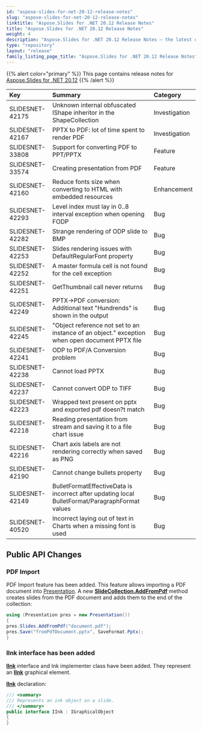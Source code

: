 ```yaml
---
id: "aspose-slides-for-net-20-12-release-notes"
slug: "aspose-slides-for-net-20-12-release-notes"
linktitle: "Aspose.Slides for .NET 20.12 Release Notes"
title: "Aspose.Slides for .NET 20.12 Release Notes"
weight: 4
description: "Aspose.Slides for .NET 20.12 Release Notes – the latest updates and fixes."
type: "repository"
layout: "release"
family_listing_page_title: "Aspose.Slides for .NET 20.12 Release Notes"
---
```


{{% alert color="primary" %}} 
This page contains release notes for [Aspose.Slides for .NET 20.12](https://www.nuget.org/packages/Aspose.Slides.NET/)
{{% /alert %}} 

|**Key**|**Summary**|**Category**|
| :- | :- | :- |
|SLIDESNET-42175|Unknown internal obfuscated IShape inheritor in the ShapeCollection|Investigation|
|SLIDESNET-42167|PPTX to PDF: lot of time spent to render PDF|Investigation|
|SLIDESNET-33808|Support for converting PDF to PPT/PPTX|Feature|
|SLIDESNET-33574|Creating presentation from PDF|Feature|
|SLIDESNET-42160|Reduce fonts size when converting to HTML with embedded resources|Enhancement|
|SLIDESNET-42293|Level index must lay in 0..8 interval exception when opening FODP|Bug|
|SLIDESNET-42282|Strange rendering of ODP slide to BMP|Bug|
|SLIDESNET-42253|Slides rendering issues with DefaultRegularFont property|Bug|
|SLIDESNET-42252|A master formula cell is not found for the cell exception|Bug|
|SLIDESNET-42251|GetThumbnail call never returns|Bug|
|SLIDESNET-42249|PPTX->PDF conversion: Additional text "Hundrends" is shown in the output|Bug|
|SLIDESNET-42245|"Object reference not set to an instance of an object." exception when open document PPTX file|Bug|
|SLIDESNET-42241|ODP to PDF/A Conversion problem|Bug|
|SLIDESNET-42238|Cannot load PPTX|Bug|
|SLIDESNET-42237|Cannot convert ODP to TIFF|Bug|
|SLIDESNET-42223|Wrapped text present on pptx and exported pdf doesn?t match|Bug|
|SLIDESNET-42218|Reading presentation from stream and saving it to a file chart issue|Bug|
|SLIDESNET-42216|Chart axis labels are not rendering correctly when saved as PNG|Bug|
|SLIDESNET-42190|Cannot change bullets property|Bug|
|SLIDESNET-42149|BulletFormatEffectiveData is incorrect after updating local BulletFormat/ParagraphFormat values|Bug|
|SLIDESNET-40520|Incorrect laying out of text in Charts when a missing font is used|Bug|


## **Public API Changes**
### PDF Import
PDF Import feature has been added. This feature allows importing a PDF document into 
[Presentation](https://reference.aspose.com/slides/net/aspose.slides/presentation). 
A new **[SlideCollection.AddFromPdf](https://reference.aspose.com/slides/net/aspose.slides.slidecollection/addfrompdf/methods/1)** 
method creates slides from the PDF document and adds them to the end of the collection:

```csharp
using (Presentation pres = new Presentation())
{
pres.Slides.AddFromPdf("document.pdf");
pres.Save("fromPdfDocument.pptx", SaveFormat.Pptx);
}
```

### IInk interface has been added
**[IInk](https://reference.aspose.com/slides/net/aspose.slides.ink/iink)** 
interface and Ink implementer class have been added. They represent an **[IInk](https://reference.aspose.com/slides/net/aspose.slides.ink/iink)** 
graphical element.

**[IInk](https://reference.aspose.com/slides/net/aspose.slides.ink/iink)**  declaration:

```csharp
/// <summary>
/// Represents an ink object on a slide.
/// </summary>
public interface IInk : IGraphicalObject
{
}
```